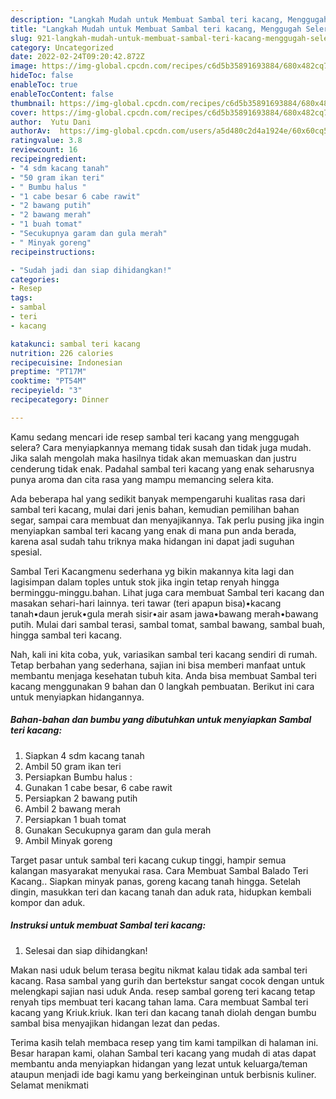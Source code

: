 ```yaml
---
description: "Langkah Mudah untuk Membuat Sambal teri kacang, Menggugah Selera"
title: "Langkah Mudah untuk Membuat Sambal teri kacang, Menggugah Selera"
slug: 921-langkah-mudah-untuk-membuat-sambal-teri-kacang-menggugah-selera
category: Uncategorized
date: 2022-02-24T09:20:42.872Z
image: https://img-global.cpcdn.com/recipes/c6d5b35891693884/680x482cq70/sambal-teri-kacang-foto-resep-utama.jpg
hideToc: false
enableToc: true
enableTocContent: false
thumbnail: https://img-global.cpcdn.com/recipes/c6d5b35891693884/680x482cq70/sambal-teri-kacang-foto-resep-utama.jpg
cover: https://img-global.cpcdn.com/recipes/c6d5b35891693884/680x482cq70/sambal-teri-kacang-foto-resep-utama.jpg
author:  Yutu Dani
authorAv:  https://img-global.cpcdn.com/users/a5d480c2d4a1924e/60x60cq50/avatar.jpg
ratingvalue: 3.8
reviewcount: 16
recipeingredient:
- "4 sdm kacang tanah"
- "50 gram ikan teri"
- " Bumbu halus "
- "1 cabe besar 6 cabe rawit"
- "2 bawang putih"
- "2 bawang merah"
- "1 buah tomat"
- "Secukupnya garam dan gula merah"
- " Minyak goreng"
recipeinstructions:

- "Sudah jadi dan siap dihidangkan!"
categories:
- Resep
tags:
- sambal
- teri
- kacang

katakunci: sambal teri kacang 
nutrition: 226 calories
recipecuisine: Indonesian
preptime: "PT17M"
cooktime: "PT54M"
recipeyield: "3"
recipecategory: Dinner

---
```



Kamu sedang mencari ide resep sambal teri kacang yang menggugah selera? Cara menyiapkannya memang tidak susah dan tidak juga mudah. Jika salah mengolah maka hasilnya tidak akan memuaskan dan justru cenderung tidak enak. Padahal sambal teri kacang yang enak seharusnya punya aroma dan cita rasa yang mampu memancing selera kita.


Ada beberapa hal yang sedikit banyak mempengaruhi kualitas rasa dari sambal teri kacang, mulai dari jenis bahan, kemudian pemilihan bahan segar, sampai cara membuat dan menyajikannya. Tak perlu pusing jika ingin menyiapkan sambal teri kacang yang enak di mana pun anda berada, karena asal sudah tahu triknya maka hidangan ini dapat jadi suguhan spesial.

Sambal Teri Kacangmenu sederhana yg bikin makannya kita lagi dan lagisimpan dalam toples untuk stok jika ingin tetap renyah hingga berminggu-minggu.bahan. Lihat juga cara membuat Sambal teri kacang dan masakan sehari-hari lainnya. teri tawar (teri apapun bisa)•kacang tanah•daun jeruk•gula merah sisir•air asam jawa•bawang merah•bawang putih. Mulai dari sambal terasi, sambal tomat, sambal bawang, sambal buah, hingga sambal teri kacang.


Nah, kali ini kita coba, yuk, variasikan sambal teri kacang sendiri di rumah. Tetap berbahan yang sederhana, sajian ini bisa memberi manfaat untuk membantu menjaga kesehatan tubuh kita. Anda bisa membuat Sambal teri kacang menggunakan 9 bahan dan 0 langkah pembuatan. Berikut ini cara untuk menyiapkan hidangannya.

<!--inarticleads1-->

##### Bahan-bahan dan bumbu yang dibutuhkan untuk menyiapkan Sambal teri kacang:

1. Siapkan 4 sdm kacang tanah
1. Ambil 50 gram ikan teri
1. Persiapkan  Bumbu halus :
1. Gunakan 1 cabe besar, 6 cabe rawit
1. Persiapkan 2 bawang putih
1. Ambil 2 bawang merah
1. Persiapkan 1 buah tomat
1. Gunakan Secukupnya garam dan gula merah
1. Ambil  Minyak goreng


Target pasar untuk sambal teri kacang cukup tinggi, hampir semua kalangan masyarakat menyukai rasa. Cara Membuat Sambal Balado Teri Kacang.. Siapkan minyak panas, goreng kacang tanah hingga. Setelah dingin, masukkan teri dan kacang tanah dan aduk rata, hidupkan kembali kompor dan aduk. 

<!--inarticleads2-->

##### Instruksi untuk membuat Sambal teri kacang:


1. Selesai dan siap dihidangkan!

Makan nasi uduk belum terasa begitu nikmat kalau tidak ada sambal teri kacang. Rasa sambal yang gurih dan bertekstur sangat cocok dengan untuk melengkapi sajian nasi uduk Anda. resep sambal goreng teri kacang tetap renyah tips membuat teri kacang tahan lama. Cara membuat Sambal teri kacang yang Kriuk.kriuk. Ikan teri dan kacang tanah diolah dengan bumbu sambal bisa menyajikan hidangan lezat dan pedas. 

Terima kasih telah membaca resep yang tim kami tampilkan di halaman ini. Besar harapan kami, olahan Sambal teri kacang yang mudah di atas dapat membantu anda menyiapkan hidangan yang lezat untuk keluarga/teman ataupun menjadi ide bagi kamu yang berkeinginan untuk berbisnis kuliner. Selamat menikmati
